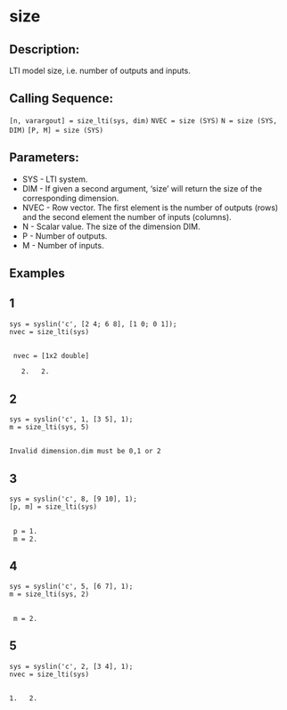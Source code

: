 # size
## Description:
LTI model size, i.e.  number of outputs and inputs.
## Calling Sequence:
`[n, varargout] = size_lti(sys, dim)`
 `NVEC = size (SYS)`
 `N = size (SYS, DIM)`
 `[P, M] = size (SYS)`
## Parameters:
- SYS - LTI system.
-  DIM - If given a second argument, ‘size’ will return the size of the corresponding dimension.
- NVEC - Row vector.  The first element is the number of outputs (rows) and the second element the number of inputs (columns).
- N -  Scalar value.  The size of the dimension DIM.
- P -  Number of outputs.
- M -  Number of inputs.
## Examples
## 1
```
sys = syslin('c', [2 4; 6 8], [1 0; 0 1]);
nvec = size_lti(sys)
```
##
```
 nvec = [1x2 double]

   2.   2.
```
## 2
```
sys = syslin('c', 1, [3 5], 1);
m = size_lti(sys, 5)
```
##
```
Invalid dimension.dim must be 0,1 or 2
```
## 3
```
sys = syslin('c', 8, [9 10], 1);
[p, m] = size_lti(sys)
```
##
```
 p = 1.
 m = 2.
```
## 4
```
sys = syslin('c', 5, [6 7], 1);
m = size_lti(sys, 2)
```
##
```
 m = 2.
```
## 5
```
sys = syslin('c', 2, [3 4], 1);
nvec = size_lti(sys)
```
##
```
1.   2.
```
